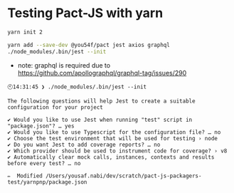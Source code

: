 # Testing Pact-JS with yarn

```sh
yarn init 2

yarn add --save-dev @you54f/pact jest axios graphql
./node_modules/.bin/jest --init
```

- note: graphql is required due to https://github.com/apollographql/graphql-tag/issues/290

```output
🕙14:31:45 ❯ ./node_modules/.bin/jest --init

The following questions will help Jest to create a suitable configuration for your project

✔ Would you like to use Jest when running "test" script in "package.json"? … yes
✔ Would you like to use Typescript for the configuration file? … no
✔ Choose the test environment that will be used for testing › node
✔ Do you want Jest to add coverage reports? … no
✔ Which provider should be used to instrument code for coverage? › v8
✔ Automatically clear mock calls, instances, contexts and results before every test? … no

✏️  Modified /Users/yousaf.nabi/dev/scratch/pact-js-packagers-test/yarnpnp/package.json
```